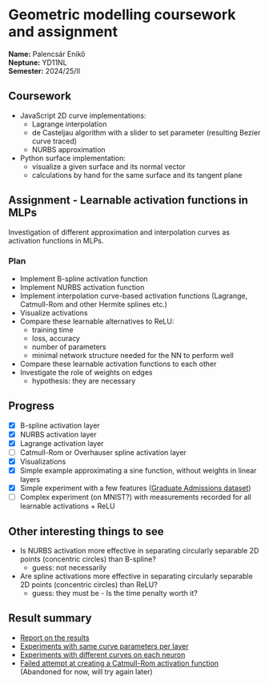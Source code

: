 # Geometric modelling coursework and assignment
**Name:** Palencsár Enikő \
**Neptune:** YD11NL \
**Semester:** 2024/25/II

## Coursework
* JavaScript 2D curve implementations:
    * Lagrange interpolation
    * de Casteljau algorithm with a slider to set parameter (resulting Bezier curve traced)
    * NURBS approximation
* Python surface implementation:
    * visualize a given surface and its normal vector
    * calculations by hand for the same surface and its tangent plane

## Assignment - Learnable activation functions in MLPs
Investigation of different approximation and interpolation curves as activation functions in MLPs.

### Plan
* Implement B-spline activation function
* Implement NURBS activation function
* Implement interpolation curve-based activation functions (Lagrange, Catmull-Rom and other Hermite splines etc.)
* Visualize activations
* Compare these learnable alternatives to ReLU:
    * training time
    * loss, accuracy
    * number of parameters
    * minimal network structure needed for the NN to perform well
* Compare these learnable activation functions to each other
* Investigate the role of weights on edges
    * hypothesis: they are necessary

## Progress
- [x] B-spline activation layer
- [x] NURBS activation layer
- [x] Lagrange activation layer
- [ ] Catmull-Rom or Overhauser spline activation layer
- [x] Visualizations
- [x] Simple example approximating a sine function, without weights in linear layers
- [x] Simple experiment with a few features ([Graduate Admissions dataset](https://www.kaggle.com/datasets/mohansacharya/graduate-admissions))
- [ ] Complex experiment (on MNIST?) with measurements recorded for all learnable activations + ReLU

## Other interesting things to see
* Is NURBS activation more effective in separating circularly separable 2D points (concentric circles) than B-spline?
    * guess: not necessarily
* Are spline activations more effective in separating circularly separable 2D points (concentric circles) than ReLU?
    * guess: they must be - Is the time penalty worth it?

## Result summary
* [Report on the results](/assignment/README.md)
* [Experiments with same curve parameters per layer](/assignment/Learnable_activation_functions_per_layer.ipynb)
* [Experiments with different curves on each neuron](/assignment/Learnable_activation_functions_per_neuron.ipynb)
* [Failed attempt at creating a Catmull-Rom activation function](/assignment/The_big_catmull_rom_failure.ipynb) (Abandoned for now, will try again later)